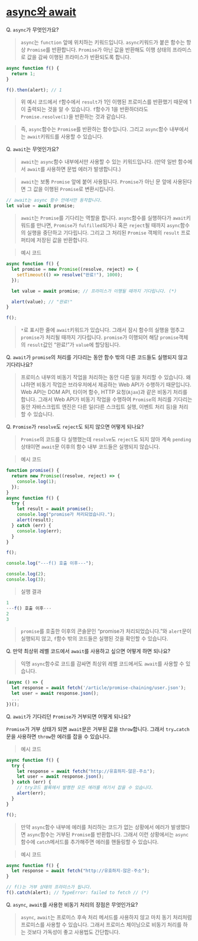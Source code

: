 # [async와 await](https://ko.javascript.info/async-await)

Q. `async`가 무엇인가요?

> `async`는 `function` 앞에 위치하는 키워드입니다. `async`키워드가 붙은 함수는 항상 `Promise`를 반환합니다. `Promise`가 아닌 값을 반환해도 이행 상태의 프라미스로 값을 감싸 이행된 프라미스가 반환되도록 합니다.

```js
async function f() {
  return 1;
}

f().then(alert); // 1
```

> 위 예시 코드에서 `f`함수에서 `result`가 1인 이행된 프로미스를 반환했기 때문에 1이 출력되는 것을 알 수 있습니다. `f`함수가 1을 반환하더라도 `Promise.resolve(1)`을 반환하는 것과 같습니다.

> 즉, `async`함수는 `Promise`를 반환하는 함수입니다. 그리고 `async`함수 내부에서는 `await`키워드를 사용할 수 있습니다.

Q. `await`는 무엇인가요?

> `await`는 `async`함수 내부에서만 사용할 수 있는 키워드입니다. (만약 일반 함수에서 `await`를 사용하면 문법 에러가 발생합니다.)

> `await`는 보통 `Promise` 앞에 붙어 사용됩니다. `Promise`가 아닌 문 앞에 사용된다면 그 값을 이행된 `Promise`로 변환시킵니다.

```js
// await는 async 함수 안에서만 동작합니다.
let value = await promise;
```

> `await`는 `Promise`를 기다리는 역할을 합니다. `async`함수를 실행하다가 `await`키워드를 만나면, `Promise`가 `fulfilled`되거나 혹은 `reject`될 때까지 `async`함수의 실행을 중단하고 기다립니다. 그리고 그 처리된 `Promise` 객체의 `result` 프로퍼티에 저장된 값을 반환합니다.

> 예시 코드

```js
async function f() {
  let promise = new Promise((resolve, reject) => {
    setTimeout(() => resolve("완료!"), 1000);
  });

  let value = await promise; // 프라미스가 이행될 때까지 기다립니다. (*)

  alert(value); // "완료!"
}

f();
```

> `*`로 표시한 줄에 `await`키워드가 있습니다. 그래서 잠시 함수의 실행을 멈추고 `promise`가 처리될 때까지 기다립니다. `promise`가 이행되어 해당 `promise`객체의 `result`값인 “완료!”가 `value`에 할당됩니다.

Q. `await`가 `promise`의 처리를 기다리는 동안 함수 밖의 다른 코드들도 실행되지 않고 기다리나요?

> 프로미스 내부의 비동기 작업을 처리하는 동안 다른 일을 처리할 수 있습니다. 왜냐하면 비동기 작업은 브라우저에서 제공하는 Web API가 수행하기 때문입니다. Web API는 DOM API, 타이머 함수, HTTP 요청(`Ajax`)과 같은 비동기 처리를 합니다. 그래서 Web API가 비동기 작업을 수행하여 `Promise`의 처리를 기다리는 동안 자바스크립트 엔진은 다른 일(다른 스크립트 실행, 이벤트 처리 등)을 처리할 수 있습니다.

Q. `Promise`가 `resolve`도 `reject`도 되지 않으면 어떻게 되나요?

> `Promise`의 코드를 다 실행했는데 `resolve`도 `reject`도 되지 않아 계속 `pending`상태이면 `await`문 이후의 함수 내부 코드들은 실행되지 않습니다.

> 예시 코드

```js
function promise() {
  return new Promise((resolve, reject) => {
    console.log(1);
  });
}
async function f() {
  try {
    let result = await promise();
    console.log("promise가 처리되었습니다.");
    alert(result);
  } catch (err) {
    console.log(err);
  }
}

f();

console.log("---f() 호출 이후---");

console.log(2);
console.log(3);
```

> 실행 결과

```js
1
---f() 호출 이후---
2
3
```

> `promise`를 호출한 이후의 콘솔문인 “promise가 처리되었습니다.”와 `alert`문이 실행되지 않고, `f`함수 밖의 코드들은 실행된 것을 확인할 수 있습니다.

Q. 만약 최상위 레벨 코드에서 `await`를 사용하고 싶으면 어떻게 하면 되나요?

> 익명 `async`함수로 코드를 감싸면 최상위 레벨 코드에서도 `await`를 사용할 수 있습니다.

```js
(async () => {
  let response = await fetch('/article/promise-chaining/user.json');
  let user = await response.json();
  ...
})();
```

Q. `await`가 기다리던 `Promise`가 거부되면 어떻게 되나요?

`Promise`가 거부 상태가 되면 `await`문은 거부된 값을 `throw`합니다. 그래서 `try…catch`문을 사용하면 `throw`한 에러를 잡을 수 있습니다.

> 예시 코드

```js
async function f() {
  try {
    let response = await fetch("http://유효하지-않은-주소");
    let user = await response.json();
  } catch (err) {
    // try코드 블록에서 발행한 모든 에러를 여기서 잡을 수 있습니다.
    alert(err);
  }
}

f();
```

> 만약 `async`함수 내부에 에러를 처리하는 코드가 없는 상황에서 에러가 발생했다면 `async`함수는 거부된 `Promise`를 반환합니다. 그래서 이런 상황에서는 `async`함수에 `catch`메서드를 추가해주면 에러를 핸들링할 수 있습니다.

> 예시 코드

```js
async function f() {
  let response = await fetch("http://유효하지-않은-주소");
}

// f()는 거부 상태의 프라미스가 됩니다.
f().catch(alert); // TypeError: failed to fetch // (*)
```

Q. `async`, `await`를 사용한 비동기 처리의 장점은 무엇인가요?

> `async`, `await`는 프로미스 후속 처리 메서드를 사용하지 않고 마치 동기 처리처럼 프로미스를 사용할 수 있습니다. 그래서 프로미스 체이닝으로 비동기 처리를 하는 것보다 가독성이 좋고 사용법도 간단합니다.
